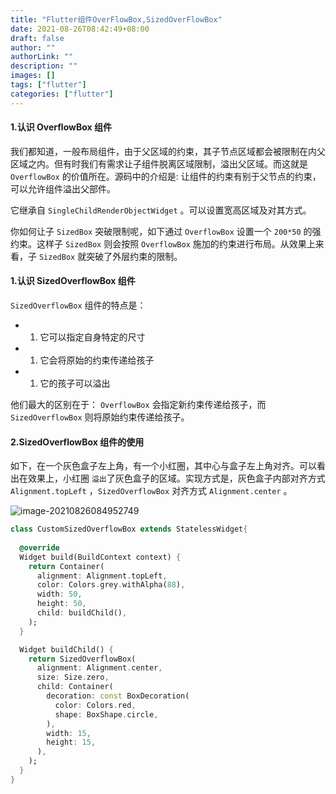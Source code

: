 ```yaml
---
title: "Flutter组件OverFlowBox,SizedOverFlowBox"
date: 2021-08-26T08:42:49+08:00
draft: false
author: ""
authorLink: ""
description: ""
images: []
tags: ["flutter"]
categories: ["flutter"]
---
```


#### 1.认识 OverflowBox 组件

我们都知道，一般布局组件，由于父区域的约束，其子节点区域都会被限制在内父区域之内。但有时我们有需求让子组件脱离区域限制，溢出父区域。而这就是 `OverflowBox` 的价值所在。源码中的介绍是: 让组件的约束有别于父节点的约束，可以允许组件溢出父部件。


它继承自 `SingleChildRenderObjectWidget` 。可以设置宽高区域及对其方式。

你如何让子 `SizedBox` 突破限制呢，如下通过 `OverflowBox` 设置一个 `200*50` 的强约束。这样子 `SizedBox` 则会按照 `OverflowBox` 施加的约束进行布局。从效果上来看，子 `SizedBox` 就突破了外层约束的限制。

#### 1.认识 SizedOverflowBox 组件

`SizedOverflowBox` 组件的特点是：

- 1. 它可以指定自身特定的尺寸
- 1. 它会将原始的约束传递给孩子
- 1. 它的孩子可以溢出

他们最大的区别在于： `OverflowBox` 会指定新约束传递给孩子，而 `SizedOverflowBox` 则将原始约束传递给孩子。

#### 2.SizedOverflowBox 组件的使用

如下，在一个灰色盒子左上角，有一个小红圈，其中心与盒子左上角对齐。可以看出在效果上，小红圈 `溢出`了灰色盒子的区域。实现方式是，灰色盒子内部对齐方式 `Alignment.topLeft` ，`SizedOverflowBox` 对齐方式 `Alignment.center` 。

![image-20210826084952749](https://luckly007.oss-cn-beijing.aliyuncs.com/image/image-20210826084952749.png)

```dart
class CustomSizedOverflowBox extends StatelessWidget{
  
  @override
  Widget build(BuildContext context) {
    return Container(
      alignment: Alignment.topLeft,
      color: Colors.grey.withAlpha(88),
      width: 50,
      height: 50,
      child: buildChild(),
    );
  }

  Widget buildChild() {
    return SizedOverflowBox(
      alignment: Alignment.center,
      size: Size.zero,
      child: Container(
        decoration: const BoxDecoration(
          color: Colors.red,
          shape: BoxShape.circle,
        ),
        width: 15,
        height: 15,
      ),
    );
  }
}
```



